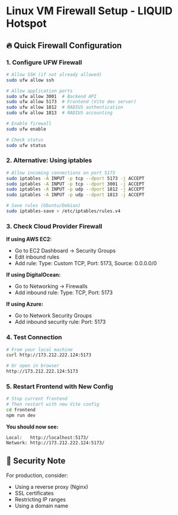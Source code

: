 # Linux VM Firewall Setup - LIQUID Hotspot

## 🔥 **Quick Firewall Configuration**

### **1. Configure UFW Firewall**
```bash
# Allow SSH (if not already allowed)
sudo ufw allow ssh

# Allow application ports
sudo ufw allow 3001  # Backend API
sudo ufw allow 5173  # Frontend (Vite dev server)
sudo ufw allow 1812  # RADIUS authentication
sudo ufw allow 1813  # RADIUS accounting

# Enable firewall
sudo ufw enable

# Check status
sudo ufw status
```

### **2. Alternative: Using iptables**
```bash
# Allow incoming connections on port 5173
sudo iptables -A INPUT -p tcp --dport 5173 -j ACCEPT
sudo iptables -A INPUT -p tcp --dport 3001 -j ACCEPT
sudo iptables -A INPUT -p udp --dport 1812 -j ACCEPT
sudo iptables -A INPUT -p udp --dport 1813 -j ACCEPT

# Save rules (Ubuntu/Debian)
sudo iptables-save > /etc/iptables/rules.v4
```

### **3. Check Cloud Provider Firewall**

**If using AWS EC2:**
- Go to EC2 Dashboard → Security Groups
- Edit inbound rules
- Add rule: Type: Custom TCP, Port: 5173, Source: 0.0.0.0/0

**If using DigitalOcean:**
- Go to Networking → Firewalls
- Add inbound rule: Type: TCP, Port: 5173

**If using Azure:**
- Go to Network Security Groups
- Add inbound security rule: Port: 5173

### **4. Test Connection**
```bash
# From your local machine
curl http://173.212.222.124:5173

# Or open in browser
http://173.212.222.124:5173
```

### **5. Restart Frontend with New Config**
```bash
# Stop current frontend
# Then restart with new Vite config
cd frontend
npm run dev
```

**You should now see:**
```
Local:   http://localhost:5173/
Network: http://173.212.222.124:5173/
```

## 🚨 **Security Note**
For production, consider:
- Using a reverse proxy (Nginx)
- SSL certificates
- Restricting IP ranges
- Using a domain name 